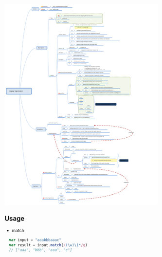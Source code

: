 ![selectors](../assets/regular_expression.svg)

## Usage

- match

```javascript
  var input = "aaabbbaaac"
  var result = input.match(/(\w)\1*/g)
  // ["aaa", "bbb", "aaa", "c"]
```
